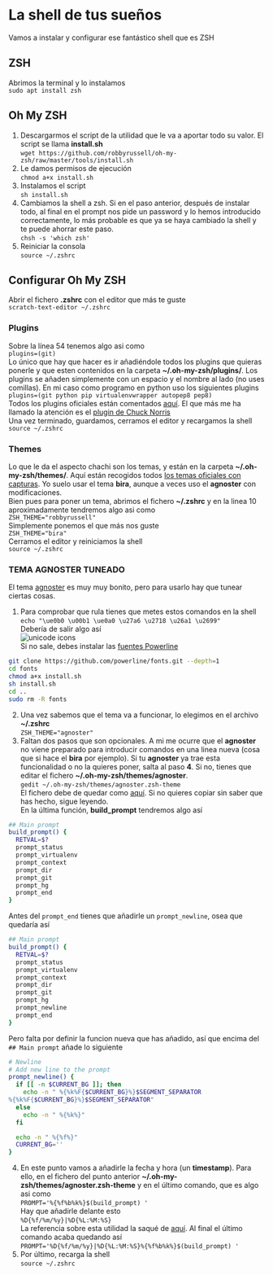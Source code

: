 # La shell de tus sueños

Vamos a instalar y configurar ese fantástico shell que es ZSH

## ZSH

Abrimos la terminal y lo instalamos  
`sudo apt install zsh`  

## Oh My ZSH

1. Descargarmos el script de la utilidad que le va a aportar todo su valor. El script se llama **install.sh**  
`wget https://github.com/robbyrussell/oh-my-zsh/raw/master/tools/install.sh`  
2. Le damos permisos de ejecución  
`chmod a+x install.sh`  
3. Instalamos el script  
`sh install.sh`  
4. Cambiamos la shell a zsh. Si en el paso anterior, después de instalar todo, al final en el prompt nos pide un password y lo hemos introducido correctamente, lo más probable es que ya se haya cambiado la shell y te puede ahorrar este paso.  
`chsh -s 'which zsh'`  
5. Reiniciar la consola  
`source ~/.zshrc`  

## Configurar Oh My ZSH

Abrir el fichero **.zshrc** con el editor que más te guste  
`scratch-text-editor ~/.zshrc`  

### Plugins

Sobre la línea 54 tenemos algo asi como  
`plugins=(git)`  
Lo único que hay que hacer es ir añadiéndole todos los plugins que quieras ponerle y que esten contenidos en la carpeta **~/.oh-my-zsh/plugins/**. Los plugins se añaden simplemente con un espacio y el nombre al lado (no uses comillas). En mi caso como programo en python uso los siguientes plugins  
`plugins=(git python pip virtualenvwrapper autopep8 pep8)`  
Todos los plugins oficiales están comentados [aquí](https://github.com/robbyrussell/oh-my-zsh/wiki/Plugins). El que más me ha llamado la atención es el [plugin de Chuck Norris](https://github.com/robbyrussell/oh-my-zsh/wiki/Plugins#chucknorris)  
Una vez terminado, guardamos, cerramos el editor y recargamos la shell  
`source ~/.zshrc`  

### Themes

Lo que le da el aspecto chachi son los temas, y están en la carpeta **~/.oh-my-zsh/themes/**. Aquí están recogidos todos [los temas oficiales con capturas](https://github.com/robbyrussell/oh-my-zsh/wiki/Themes). Yo suelo usar el tema **bira**, aunque a veces uso el **agnoster** con modificaciones.  
Bien pues para poner un tema, abrimos el fichero **~/.zshrc** y en la linea 10 aproximadamente tendremos algo asi como  
`ZSH_THEME="robbyrussell"`  
Simplemente ponemos el que más nos guste  
`ZSH_THEME="bira"`  
Cerramos el editor y reiniciamos la shell  
`source ~/.zshrc`  

### TEMA AGNOSTER TUNEADO  

El tema [agnoster](https://github.com/robbyrussell/oh-my-zsh/wiki/Themes) es muy muy bonito, pero para usarlo hay que tunear ciertas cosas.  

1. Para comprobar que rula tienes que metes estos comandos en la shell
  `echo "\ue0b0 \u00b1 \ue0a0 \u27a6 \u2718 \u26a1 \u2699"`  
  Debería de salir algo así  
  ![unicode icons](https://gist.githubusercontent.com/agnoster/3712874/raw/characters.png)  
  Si no sale, debes instalar las [fuentes Powerline](https://github.com/powerline/fonts)  

  ``` bash
  git clone https://github.com/powerline/fonts.git --depth=1
  cd fonts
  chmod a+x install.sh
  sh install.sh
  cd ..
  sudo rm -R fonts
  ```

2. Una vez sabemos que el tema va a funcionar, lo elegimos en el archivo **~/.zshrc**  
  `ZSH_THEME="agnoster"`  
3. Faltan dos pasos que son opcionales. A mi me ocurre que el **agnoster** no viene preparado para introducir comandos en una linea nueva (cosa que si hace el **bira** por ejemplo). Si tu **agnoster** ya trae esta funcionalidad o no la quieres poner, salta al paso **4**. Si no, tienes que editar el fichero **~/.oh-my-zsh/themes/agnoster**.  
  `gedit ~/.oh-my-zsh/themes/agnoster.zsh-theme`  
  El fichero debe de quedar como [aquí](https://gist.github.com/nweddle/e456229c0a773c32d37b). Si no quieres copiar sin saber que has hecho, sigue leyendo.  
  En la última función, **build_prompt** tendremos algo así  

  ``` bash
  ## Main prompt
  build_prompt() {
    RETVAL=$?
    prompt_status
    prompt_virtualenv
    prompt_context
    prompt_dir
    prompt_git
    prompt_hg
    prompt_end
  }
  ```

  Antes del `prompt_end` tienes que añadirle un `prompt_newline`, osea que quedaría así  

  ``` bash
  ## Main prompt
  build_prompt() {
    RETVAL=$?
    prompt_status
    prompt_virtualenv
    prompt_context
    prompt_dir
    prompt_git
    prompt_hg
    prompt_newline
    prompt_end
  }
  ```

  Pero falta por definir la funcion nueva que has añadido, así que encima  del `## Main prompt` añade lo siguiente  

  ``` bash
  # Newline
  # Add new line to the prompt
  prompt_newline() {
    if [[ -n $CURRENT_BG ]]; then
      echo -n " %{%k%F{$CURRENT_BG}%}$SEGMENT_SEPARATOR
  %{%k%F{$CURRENT_BG}%}$SEGMENT_SEPARATOR"
    else
      echo -n " %{%k%}"
    fi

    echo -n " %{%f%}"
    CURRENT_BG=''
  }
  ```

4. En este punto vamos a añadirle la fecha y hora (un **timestamp**). Para ello, en el fichero del punto anterior **~/.oh-my-zsh/themes/agnoster.zsh-theme** y en el último comando, que es algo asi como  
  `PROMPT='%{%f%b%k%}$(build_prompt) '`  
  Hay que añadirle delante esto  
  `%D{%f/%m/%y}|%D{%L:%M:%S}`  
  La referencia sobre esta utilidad la saqué de [aquí](https://superuser.com/a/1207412). Al final el último comando acaba quedando así  
  `PROMPT='%D{%f/%m/%y}|%D{%L:%M:%S}%{%f%b%k%}$(build_prompt) '` 
5. Por último, recarga la shell  
  `source ~/.zshrc`  
